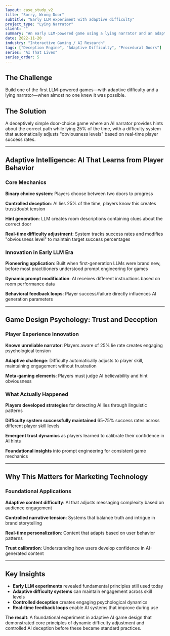 ```yaml
---
layout: case_study_v2
title: "Sorry, Wrong Door"
subtitle: "Early LLM experiment with adaptive difficulty"
project_type: "Lying Narrator"
client: ""
summary: "An early LLM-powered game using a lying narrator and an adaptive difficulty engine that adjusts in real-time"
date: 2022-11-20
industry: "Interactive Gaming / AI Research"
tags: ["Deception Engine", "Adaptive Difficulty", "Procedural Doors"]
series: "AI That Lives"
series_order: 5
---
```


## The Challenge

Build one of the first LLM-powered games—with adaptive difficulty and a lying narrator—when almost no one knew it was possible.

## The Solution

A deceptively simple door-choice game where an AI narrator provides hints about the correct path while lying 25% of the time, with a difficulty system that automatically adjusts "obviousness levels" based on real-time player success rates.

---

## Adaptive Intelligence: AI That Learns from Player Behavior

### Core Mechanics

**Binary choice system**: Players choose between two doors to progress

**Controlled deception**: AI lies 25% of the time, players know this creates trust/doubt tension

**Hint generation**: LLM creates room descriptions containing clues about the correct door

**Real-time difficulty adjustment**: System tracks success rates and modifies "obviousness level" to maintain target success percentages

### Innovation in Early LLM Era

**Pioneering application**: Built when first-generation LLMs were brand new, before most practitioners understood prompt engineering for games

**Dynamic prompt modification**: AI receives different instructions based on room performance data

**Behavioral feedback loops**: Player success/failure directly influences AI generation parameters

---

## Game Design Psychology: Trust and Deception

### Player Experience Innovation

**Known unreliable narrator**: Players aware of 25% lie rate creates engaging psychological tension

**Adaptive challenge**: Difficulty automatically adjusts to player skill, maintaining engagement without frustration

**Meta-gaming elements**: Players must judge AI believability and hint obviousness

### What Actually Happened

**Players developed strategies** for detecting AI lies through linguistic patterns

**Difficulty system successfully maintained** 65-75% success rates across different player skill levels

**Emergent trust dynamics** as players learned to calibrate their confidence in AI hints

**Foundational insights** into prompt engineering for consistent game mechanics

---

## Why This Matters for Marketing Technology

### Foundational Applications

**Adaptive content difficulty**: AI that adjusts messaging complexity based on audience engagement

**Controlled narrative tension**: Systems that balance truth and intrigue in brand storytelling

**Real-time personalization**: Content that adapts based on user behavior patterns

**Trust calibration**: Understanding how users develop confidence in AI-generated content

---

## Key Insights

- **Early LLM experiments** revealed fundamental principles still used today
- **Adaptive difficulty systems** can maintain engagement across skill levels
- **Controlled deception** creates engaging psychological dynamics
- **Real-time feedback loops** enable AI systems that improve during use

**The result**: A foundational experiment in adaptive AI game design that demonstrated core principles of dynamic difficulty adjustment and controlled AI deception before these became standard practices.